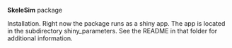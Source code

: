 **SkeleSim** package

Installation.  Right now the package runs as a shiny app. The app is
located in the subdirectory shiny_parameters.  See the README in that
folder for additional information.

